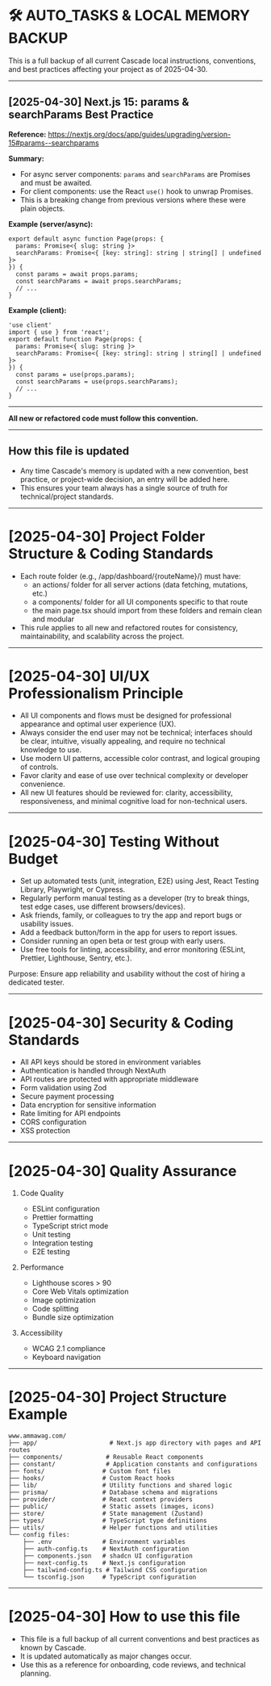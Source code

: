 # 🛠️ AUTO_TASKS & LOCAL MEMORY BACKUP

This is a full backup of all current Cascade local instructions, conventions, and best practices affecting your project as of 2025-04-30.

---

## [2025-04-30] Next.js 15: params & searchParams Best Practice

**Reference:** https://nextjs.org/docs/app/guides/upgrading/version-15#params--searchparams

**Summary:**
- For async server components: `params` and `searchParams` are Promises and must be awaited.
- For client components: use the React `use()` hook to unwrap Promises.
- This is a breaking change from previous versions where these were plain objects.

**Example (server/async):**
```tsx
export default async function Page(props: {
  params: Promise<{ slug: string }>
  searchParams: Promise<{ [key: string]: string | string[] | undefined }>
}) {
  const params = await props.params;
  const searchParams = await props.searchParams;
  // ...
}
```

**Example (client):**
```tsx
'use client'
import { use } from 'react';
export default function Page(props: {
  params: Promise<{ slug: string }>
  searchParams: Promise<{ [key: string]: string | string[] | undefined }>
}) {
  const params = use(props.params);
  const searchParams = use(props.searchParams);
  // ...
}
```
---

**All new or refactored code must follow this convention.**

---

## How this file is updated
- Any time Cascade's memory is updated with a new convention, best practice, or project-wide decision, an entry will be added here.
- This ensures your team always has a single source of truth for technical/project standards.

---

# [2025-04-30] Project Folder Structure & Coding Standards

- Each route folder (e.g., /app/dashboard/{routeName}/) must have:
  - an actions/ folder for all server actions (data fetching, mutations, etc.)
  - a components/ folder for all UI components specific to that route
  - the main page.tsx should import from these folders and remain clean and modular
- This rule applies to all new and refactored routes for consistency, maintainability, and scalability across the project.

---

# [2025-04-30] UI/UX Professionalism Principle

- All UI components and flows must be designed for professional appearance and optimal user experience (UX).
- Always consider the end user may not be technical; interfaces should be clear, intuitive, visually appealing, and require no technical knowledge to use.
- Use modern UI patterns, accessible color contrast, and logical grouping of controls.
- Favor clarity and ease of use over technical complexity or developer convenience.
- All new UI features should be reviewed for: clarity, accessibility, responsiveness, and minimal cognitive load for non-technical users.

---

# [2025-04-30] Testing Without Budget

- Set up automated tests (unit, integration, E2E) using Jest, React Testing Library, Playwright, or Cypress.
- Regularly perform manual testing as a developer (try to break things, test edge cases, use different browsers/devices).
- Ask friends, family, or colleagues to try the app and report bugs or usability issues.
- Add a feedback button/form in the app for users to report issues.
- Consider running an open beta or test group with early users.
- Use free tools for linting, accessibility, and error monitoring (ESLint, Prettier, Lighthouse, Sentry, etc.).

Purpose: Ensure app reliability and usability without the cost of hiring a dedicated tester.

---

# [2025-04-30] Security & Coding Standards

- All API keys should be stored in environment variables
- Authentication is handled through NextAuth
- API routes are protected with appropriate middleware
- Form validation using Zod
- Secure payment processing
- Data encryption for sensitive information
- Rate limiting for API endpoints
- CORS configuration
- XSS protection

---

# [2025-04-30] Quality Assurance

1. Code Quality
   - ESLint configuration
   - Prettier formatting
   - TypeScript strict mode
   - Unit testing
   - Integration testing
   - E2E testing

2. Performance
   - Lighthouse scores > 90
   - Core Web Vitals optimization
   - Image optimization
   - Code splitting
   - Bundle size optimization

3. Accessibility
   - WCAG 2.1 compliance
   - Keyboard navigation

---

# [2025-04-30] Project Structure Example

```
www.ammawag.com/
├── app/                    # Next.js app directory with pages and API routes
├── components/            # Reusable React components
├── constant/              # Application constants and configurations
├── fonts/                # Custom font files
├── hooks/                # Custom React hooks
├── lib/                  # Utility functions and shared logic
├── prisma/               # Database schema and migrations
├── provider/             # React context providers
├── public/               # Static assets (images, icons)
├── store/                # State management (Zustand)
├── types/                # TypeScript type definitions
├── utils/                # Helper functions and utilities
└── config files:
    ├── .env              # Environment variables
    ├── auth-config.ts    # NextAuth configuration
    ├── components.json   # shadcn UI configuration
    ├── next-config.ts    # Next.js configuration
    ├── tailwind-config.ts # Tailwind CSS configuration
    └── tsconfig.json     # TypeScript configuration
```

---

# [2025-04-30] How to use this file
- This file is a full backup of all current conventions and best practices as known by Cascade.
- It is updated automatically as major changes occur.
- Use this as a reference for onboarding, code reviews, and technical planning.
